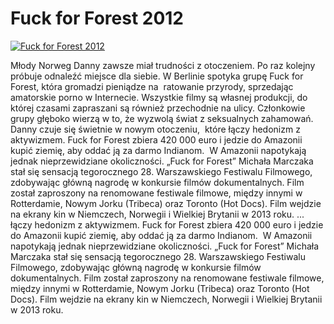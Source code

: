 Fuck for Forest 2012 
=============
[![Fuck for Forest 2012 ](http://vidos.pl/images/player.gif)](http://vidos.pl/fuck-for-forest-2012)

 Młody Norweg Danny zawsze miał trudności z otoczeniem. Po raz kolejny próbuje odnaleźć miejsce dla siebie. W Berlinie spotyka grupę Fuck for Forest, która gromadzi pieniądze na  ratowanie przyrody, sprzedając amatorskie porno w Internecie. Wszystkie filmy są własnej produkcji, do której czasami zapraszani są również przechodnie na ulicy. Członkowie grupy głęboko wierzą w to, że wyzwolą świat z seksualnych zahamowań.  Danny czuje się świetnie w nowym otoczeniu,  które łączy hedonizm z aktywizmem. Fuck for Forest zbiera 420 000 euro i jedzie do Amazonii kupić ziemię, aby oddać ją za darmo Indianom.  W Amazonii napotykają jednak nieprzewidziane okoliczności. „Fuck for Forest” Michała Marczaka stał się sensacją tegorocznego 28. Warszawskiego Festiwalu Filmowego, zdobywając główną nagrodę w konkursie filmów dokumentalnych. Film został zaproszony na renomowane festiwale filmowe, między innymi w Rotterdamie, Nowym Jorku (Tribeca) oraz Toronto (Hot Docs). Film wejdzie na ekrany kin w Niemczech, Norwegii i Wielkiej Brytanii w 2013 roku.   ... łączy hedonizm z aktywizmem. Fuck for Forest zbiera 420 000 euro i jedzie do Amazonii kupić ziemię, aby oddać ją za darmo Indianom.  W Amazonii napotykają jednak nieprzewidziane okoliczności. „Fuck for Forest” Michała Marczaka stał się sensacją tegorocznego 28. Warszawskiego Festiwalu Filmowego, zdobywając główną nagrodę w konkursie filmów dokumentalnych. Film został zaproszony na renomowane festiwale filmowe, między innymi w Rotterdamie, Nowym Jorku (Tribeca) oraz Toronto (Hot Docs). Film wejdzie na ekrany kin w Niemczech, Norwegii i Wielkiej Brytanii w 2013 roku.
